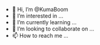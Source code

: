 - 👋 Hi, I’m @KumaBoom
- 👀 I’m interested in ...
- 🌱 I’m currently learning ...
- 💞️ I’m looking to collaborate on ...
- 📫 How to reach me ...

<!---
KumaBoom/KumaBoom is a ✨ special ✨ repository because its `README.md` (this file) appears on your GitHub profile.
You can click the Preview link to take a look at your changes.
--->
